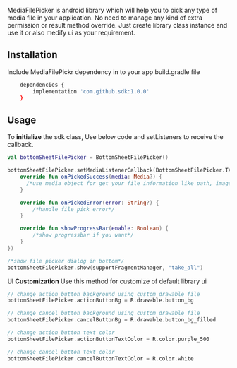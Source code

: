 MediaFilePicker is android library which will help you to pick any type
of media file in your application. No need to manage any kind of extra
permission or result method override. Just create library class instance
and use it or also medify ui as your requirement.

## Installation

Include MediaFilePickr dependency in to your app build.gradle file

```bash
    dependencies {
        implementation 'com.github.sdk:1.0.0'
    }
```

## Usage

To **initialize** the sdk class, Use below code and setListeners to
receive the callback.

```kotlin
val bottomSheetFilePicker = BottomSheetFilePicker()

bottomSheetFilePicker.setMediaListenerCallback(BottomSheetFilePicker.TAKE_ALL /*file pick action*/, object : MediaPickerCallback {
    override fun onPickedSuccess(media: Media?) {
      /*use media object for get your file information like path, image url, thumb url*/
    }

    override fun onPickedError(error: String?) {
        /*handle file pick error*/
    }

    override fun showProgressBar(enable: Boolean) {
        /*show progressbar if you want*/
    }
})

/*show file picker dialog in bottom*/
bottomSheetFilePicker.show(supportFragmentManager, "take_all")
```

**UI Customization** Use this method for customize of default library ui

```kotlin
// change action button background using custom drawable file 
bottomSheetFilePicker.actionButtonBg = R.drawable.button_bg

// change cancel button background using custom drawable file 
bottomSheetFilePicker.cancelButtonBg = R.drawable.button_bg_filled

// change action button text color 
bottomSheetFilePicker.actionButtonTextColor = R.color.purple_500

// change cancel button text color
bottomSheetFilePicker.cancelButtonTextColor = R.color.white
```

